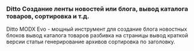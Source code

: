 
<meta http-equiv="Content-Type" content="text/html; charset=utf-8">
<h3>Ditto Создание ленты новостей или блога, вывод каталога товаров, сортировка и т.д.</h3>
Ditto MODX Evo - мощный инструмент для создание блога новостных блоков вывод каталога товаров разбивка на страницы вывод краткой версии статьи генерирование архивов сортировка по заголовку.
